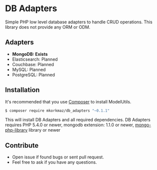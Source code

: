 # DB Adapters

Simple PHP low level database adapters to handle CRUD operations. This library does not provide any ORM or ODM. 

## Adapters

* **MongoDB: Exists**
* Elasticsearch: Planned
* Couchbase: Planned
* MySQL: Planned
* PostgreSQL: Planned




## Installation

It's recommended that you use [Composer](https://getcomposer.org/) to install ModelUtils.

```bash
$ composer require mkorkmaz/db_adapters "~0.1.1"
```

This will install DB Adapters and all required dependencies. DB Adapters requires PHP 5.4.0 or newer, mongodb extension: 1.1.0 or newer, [mongo-php-library](https://github.com/mongodb/mongo-php-library) library  or newer


## Contribute
* Open issue if found bugs or sent pull request.
* Feel free to ask if you have any questions.
